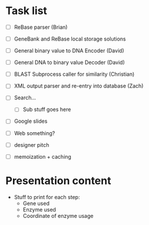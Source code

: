 # Task list

- [ ] ReBase parser (Brian)

- [ ] GeneBank and ReBase local storage solutions

- [ ] General binary value to DNA Encoder (David)

- [ ] General DNA to binary value Decoder (David)

- [ ] BLAST Subprocess caller for similarity (Christian)

- [ ] XML output parser and re-entry into database (Zach)

- [ ] Search...
  - [ ] Sub stuff goes here

- [ ] Google slides

- [ ] Web something?

- [ ] designer pitch

- [ ] memoization + caching


# Presentation content

- Stuff to print for each step:
  - Gene used
  - Enzyme used
  - Coordinate of enzyme usage